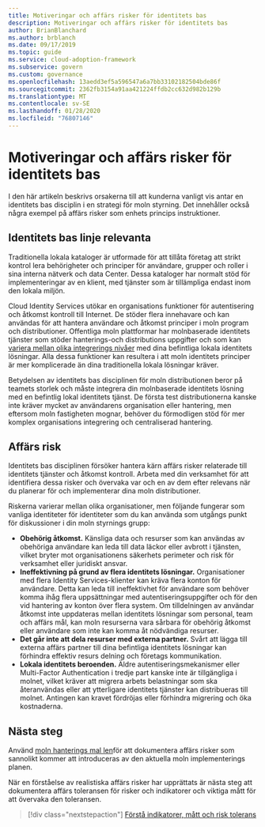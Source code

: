 ```yaml
---
title: Motiveringar och affärs risker för identitets bas
description: Motiveringar och affärs risker för identitets bas
author: BrianBlanchard
ms.author: brblanch
ms.date: 09/17/2019
ms.topic: guide
ms.service: cloud-adoption-framework
ms.subservice: govern
ms.custom: governance
ms.openlocfilehash: 13aedd3ef5a596547a6a7bb33102182504bde86f
ms.sourcegitcommit: 2362fb3154a91aa421224ffdb2cc632d982b129b
ms.translationtype: MT
ms.contentlocale: sv-SE
ms.lasthandoff: 01/28/2020
ms.locfileid: "76807146"
---
```

# <a name="identity-baseline-motivations-and-business-risks"></a>Motiveringar och affärs risker för identitets bas

I den här artikeln beskrivs orsakerna till att kunderna vanligt vis antar en identitets bas disciplin i en strategi för moln styrning. Det innehåller också några exempel på affärs risker som enhets princips instruktioner.

<!-- markdownlint-disable MD026 -->

## <a name="identity-baseline-relevancy"></a>Identitets bas linje relevanta

Traditionella lokala kataloger är utformade för att tillåta företag att strikt kontrol lera behörigheter och principer för användare, grupper och roller i sina interna nätverk och data Center. Dessa kataloger har normalt stöd för implementeringar av en klient, med tjänster som är tillämpliga endast inom den lokala miljön.

Cloud Identity Services utökar en organisations funktioner för autentisering och åtkomst kontroll till Internet. De stöder flera innehavare och kan användas för att hantera användare och åtkomst principer i moln program och distributioner. Offentliga moln plattformar har molnbaserade identitets tjänster som stöder hanterings-och distributions uppgifter och som kan [variera mellan olika integrerings nivåer](../../decision-guides/identity/index.md) med dina befintliga lokala identitets lösningar. Alla dessa funktioner kan resultera i att moln identitets principer är mer komplicerade än dina traditionella lokala lösningar kräver.

Betydelsen av identitets bas disciplinen för moln distributionen beror på teamets storlek och måste integrera din molnbaserade identitets lösning med en befintlig lokal identitets tjänst. De första test distributionerna kanske inte kräver mycket av användarens organisation eller hantering, men eftersom moln fastigheten mognar, behöver du förmodligen stöd för mer komplex organisations integrering och centraliserad hantering.

## <a name="business-risk"></a>Affärs risk

Identitets bas disciplinen försöker hantera kärn affärs risker relaterade till identitets tjänster och åtkomst kontroll. Arbeta med din verksamhet för att identifiera dessa risker och övervaka var och en av dem efter relevans när du planerar för och implementerar dina moln distributioner.

Riskerna varierar mellan olika organisationer, men följande fungerar som vanliga identiteter för identiteter som du kan använda som utgångs punkt för diskussioner i din moln styrnings grupp:

- **Obehörig åtkomst.** Känsliga data och resurser som kan användas av obehöriga användare kan leda till data läckor eller avbrott i tjänsten, vilket bryter mot organisationens säkerhets perimeter och risk för verksamhet eller juridiskt ansvar.
- **Ineffektivning på grund av flera identitets lösningar.** Organisationer med flera Identity Services-klienter kan kräva flera konton för användare. Detta kan leda till ineffektivhet för användare som behöver komma ihåg flera uppsättningar med autentiseringsuppgifter och för den vid hantering av konton över flera system. Om tilldelningen av användar åtkomst inte uppdateras mellan identitets lösningar som personal, team och affärs mål, kan moln resurserna vara sårbara för obehörig åtkomst eller användare som inte kan komma åt nödvändiga resurser.
- **Det går inte att dela resurser med externa partner.** Svårt att lägga till externa affärs partner till dina befintliga identitets lösningar kan förhindra effektiv resurs delning och företags kommunikation.
- **Lokala identitets beroenden.** Äldre autentiseringsmekanismer eller Multi-Factor Authentication i tredje part kanske inte är tillgängliga i molnet, vilket kräver att migrera arbets belastningar som ska återanvändas eller att ytterligare identitets tjänster kan distribueras till molnet. Antingen kan kravet fördröjas eller förhindra migrering och öka kostnaderna.

## <a name="next-steps"></a>Nästa steg

Använd [moln hanterings mal len](./template.md)för att dokumentera affärs risker som sannolikt kommer att introduceras av den aktuella moln implementerings planen.

När en förståelse av realistiska affärs risker har upprättats är nästa steg att dokumentera affärs toleransen för risker och indikatorer och viktiga mått för att övervaka den toleransen.

> [!div class="nextstepaction"]
> [Förstå indikatorer, mått och risk tolerans](./metrics-tolerance.md)
